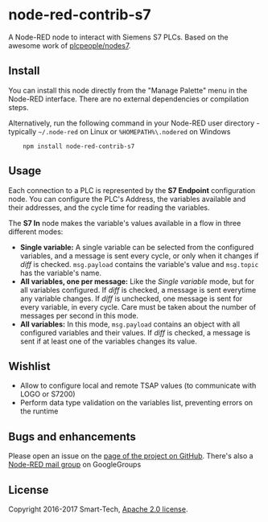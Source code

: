 node-red-contrib-s7
=====================
A Node-RED node to interact with Siemens S7 PLCs.
Based on the awesome work of [plcpeople/nodes7](https://github.com/plcpeople/nodeS7).

Install
-----------

You can install this node directly from the "Manage Palette" menu in the Node-RED interface. There are no external dependencies or compilation steps.

Alternatively, run the following command in your Node-RED user directory - typically `~/.node-red` on Linux or `%HOMEPATH%\.nodered` on Windows

        npm install node-red-contrib-s7

Usage
-----------

Each connection to a PLC is represented by the **S7 Endpoint** configuration node. You can configure the PLC's Address, the variables available and their addresses, and the cycle time for reading the variables.

The **S7 In** node makes the variable's values available in a flow in three different modes:

*   **Single variable:** A single variable can be selected from the configured variables, and a message is sent every cycle, or only when it changes if _diff_ is checked. `msg.payload` contains the variable's value and `msg.topic` has the variable's name.
*   **All variables, one per message:** Like the _Single variable_ mode, but for all variables configured. If _diff_ is checked, a message is sent everytime any variable changes. If _diff_ is unchecked, one message is sent for every variable, in every cycle. Care must be taken about the number of messages per second in this mode.
*   **All variables:** In this mode, `msg.payload` contains an object with all configured variables and their values. If _diff_ is checked, a message is sent if at least one of the variables changes its value.


Wishlist
-----------
- Allow to configure local and remote TSAP values (to communicate with LOGO or S7200)
- Perform data type validation on the variables list, preventing errors on the runtime

Bugs and enhancements
-----------

Please open an issue on the [page of the project on GitHub](https://github.com/netsmarttech/node-red-contrib-s7). There's also a [Node-RED mail group](https://groups.google.com/forum/#!forum/node-red) on GoogleGroups

License
-----------
Copyright 2016-2017 Smart-Tech, [Apache 2.0 license](LICENSE).
